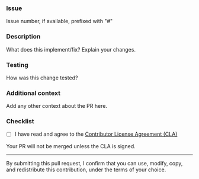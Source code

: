 ### Issue
Issue number, if available, prefixed with "#"

### Description
What does this implement/fix? Explain your changes.

### Testing
How was this change tested?

### Additional context
Add any other context about the PR here.

### Checklist
- [ ] I have read and agree to the [Contributor License Agreement (CLA)](../CONTRIBUTOR_LICENCE_AGREEMENT.txt)

Your PR will not be merged unless the CLA is signed.

---
By submitting this pull request, I confirm that you can use, modify, copy, and redistribute this contribution, under the terms of your choice.
